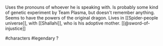 Uses the pronouns of whoever he is speaking with. Is probably some kind of genetic experiment by Team Plasma, but doesn't remember anything. Seems to have the powers of the original dragon. Lives in [[Spider-people universe]], with [[Shallahi]], who is his adoptive mother. [[@sword-of-injustice]]

#characters #legendary ?